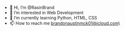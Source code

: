 - 👋 Hi, I’m @RasinBrand
- 👀 I’m interested in Web Development
- 🌱 I’m currently learning Python, HTML, CSS
- 📫 How to reach me brandonaustinmck01@icloud.com\

<!-- TODO-IST:START -->
<!-- TODO-IST:END -->

<!---
RasinBrand/RasinBrand is a ✨ special ✨ repository because its `README.md` (this file) appears on your GitHub profile.
You can click the Preview link to take a look at your changes.
--->
